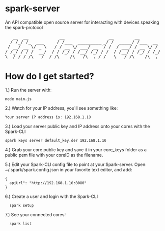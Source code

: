 spark-server
============

An API compatible open source server for interacting with devices speaking the spark-protocol

<pre>
   __  __            __                 __        __                ____
  / /_/ /_  ___     / /___  _________ _/ /  _____/ /___  __  ______/ / /
 / __/ __ \/ _ \   / / __ \/ ___/ __ `/ /  / ___/ / __ \/ / / / __  / / 
/ /_/ / / /  __/  / / /_/ / /__/ /_/ / /  / /__/ / /_/ / /_/ / /_/ /_/  
\__/_/ /_/\___/  /_/\____/\___/\__,_/_/   \___/_/\____/\__,_/\__,_(_)   
</pre>


How do I get started?
=====================

1.) Run the server with: 

```
node main.js
```

2.) Watch for your IP address, you'll see something like:

```
Your server IP address is: 192.168.1.10
```


3.) Load your server public key and IP address onto your cores with the Spark-CLI

```
spark keys server default_key.der 192.168.1.10
```

4.) Grab your core public key and save it in your core_keys folder as a public pem file with your coreID as the filename.

5.) Edit your Spark-CLI config file to point at your Spark-server.  Open ~/.spark/spark.config.json in your favorite text editor, and add:

```
{
  apiUrl": "http://192.168.1.10:8080"
}
```

6.) Create a user and login with the Spark-CLI

```
  spark setup
```

7.) See your connected cores!

```
  spark list
```

